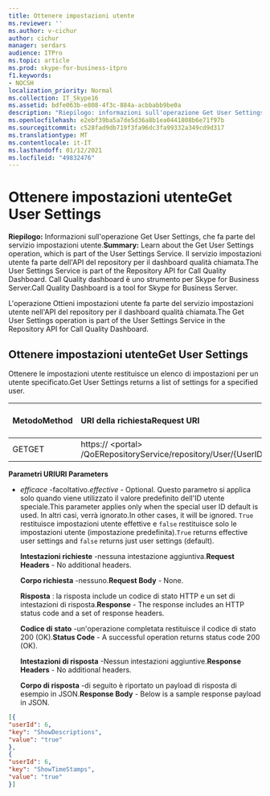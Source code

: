 ```yaml
---
title: Ottenere impostazioni utente
ms.reviewer: ''
ms.author: v-cichur
author: cichur
manager: serdars
audience: ITPro
ms.topic: article
ms.prod: skype-for-business-itpro
f1.keywords:
- NOCSH
localization_priority: Normal
ms.collection: IT_Skype16
ms.assetid: bdfe063b-e808-4f3c-884a-acbbabb9be0a
description: "Riepilogo: informazioni sull'operazione Get User Settings, che fa parte del servizio impostazioni utente. Il servizio impostazioni utente fa parte dell'API del repository per il dashboard qualità chiamata. Call Quality dashboard è uno strumento per Skype for Business Server."
ms.openlocfilehash: e2ebf39ba5a7de5d36a8b1ea0441808b6e71f97b
ms.sourcegitcommit: c528fad9db719f3fa96dc3fa99332a349cd9d317
ms.translationtype: MT
ms.contentlocale: it-IT
ms.lasthandoff: 01/12/2021
ms.locfileid: "49832476"
---
```

# <a name="get-user-settings"></a><span data-ttu-id="26d27-105">Ottenere impostazioni utente</span><span class="sxs-lookup"><span data-stu-id="26d27-105">Get User Settings</span></span>
 
<span data-ttu-id="26d27-106">**Riepilogo:** Informazioni sull'operazione Get User Settings, che fa parte del servizio impostazioni utente.</span><span class="sxs-lookup"><span data-stu-id="26d27-106">**Summary:** Learn about the Get User Settings operation, which is part of the User Settings Service.</span></span> <span data-ttu-id="26d27-107">Il servizio impostazioni utente fa parte dell'API del repository per il dashboard qualità chiamata.</span><span class="sxs-lookup"><span data-stu-id="26d27-107">The User Settings Service is part of the Repository API for Call Quality Dashboard.</span></span> <span data-ttu-id="26d27-108">Call Quality dashboard è uno strumento per Skype for Business Server.</span><span class="sxs-lookup"><span data-stu-id="26d27-108">Call Quality Dashboard is a tool for Skype for Business Server.</span></span>
  
<span data-ttu-id="26d27-109">L'operazione Ottieni impostazioni utente fa parte del servizio impostazioni utente nell'API del repository per il dashboard qualità chiamata.</span><span class="sxs-lookup"><span data-stu-id="26d27-109">The Get User Settings operation is part of the User Settings Service in the Repository API for Call Quality Dashboard.</span></span>
  
## <a name="get-user-settings"></a><span data-ttu-id="26d27-110">Ottenere impostazioni utente</span><span class="sxs-lookup"><span data-stu-id="26d27-110">Get User Settings</span></span>

<span data-ttu-id="26d27-111">Ottenere le impostazioni utente restituisce un elenco di impostazioni per un utente specificato.</span><span class="sxs-lookup"><span data-stu-id="26d27-111">Get User Settings returns a list of settings for a specified user.</span></span>
  

|<span data-ttu-id="26d27-112">**Metodo**</span><span class="sxs-lookup"><span data-stu-id="26d27-112">**Method**</span></span>|<span data-ttu-id="26d27-113">**URI della richiesta**</span><span class="sxs-lookup"><span data-stu-id="26d27-113">**Request URI**</span></span>|<span data-ttu-id="26d27-114">**Versione HTTP**</span><span class="sxs-lookup"><span data-stu-id="26d27-114">**HTTP Version**</span></span>|
|:-----|:-----|:-----|
|<span data-ttu-id="26d27-115">GET</span><span class="sxs-lookup"><span data-stu-id="26d27-115">GET</span></span>  <br/> |<span data-ttu-id="26d27-116">https:// \<portal\> /QoERepositoryService/repository/User/{UserID}/setting</span><span class="sxs-lookup"><span data-stu-id="26d27-116">https://\<portal\>/QoERepositoryService/repository/user/{userId}/setting</span></span>  <br/> |<span data-ttu-id="26d27-117">HTTP/1.1</span><span class="sxs-lookup"><span data-stu-id="26d27-117">HTTP/1.1</span></span>  <br/> |
   
 <span data-ttu-id="26d27-118">**Parametri URI**</span><span class="sxs-lookup"><span data-stu-id="26d27-118">**URI Parameters**</span></span>
  
- <span data-ttu-id="26d27-119">*efficace*  -facoltativo.</span><span class="sxs-lookup"><span data-stu-id="26d27-119">*effective*  - Optional.</span></span> <span data-ttu-id="26d27-120">Questo parametro si applica solo quando viene utilizzato il valore predefinito dell'ID utente speciale.</span><span class="sxs-lookup"><span data-stu-id="26d27-120">This parameter applies only when the special user ID default is used.</span></span> <span data-ttu-id="26d27-121">In altri casi, verrà ignorato.</span><span class="sxs-lookup"><span data-stu-id="26d27-121">In other cases, it will be ignored.</span></span> <span data-ttu-id="26d27-122">`True` restituisce impostazioni utente effettive e `false` restituisce solo le impostazioni utente (impostazione predefinita).</span><span class="sxs-lookup"><span data-stu-id="26d27-122">`True` returns effective user settings and `false` returns just user settings (default).</span></span>
    
  <span data-ttu-id="26d27-123">**Intestazioni richieste** -nessuna intestazione aggiuntiva.</span><span class="sxs-lookup"><span data-stu-id="26d27-123">**Request Headers** - No additional headers.</span></span>
  
  <span data-ttu-id="26d27-124">**Corpo richiesta** -nessuno.</span><span class="sxs-lookup"><span data-stu-id="26d27-124">**Request Body** - None.</span></span>
  
  <span data-ttu-id="26d27-125">**Risposta** : la risposta include un codice di stato HTTP e un set di intestazioni di risposta.</span><span class="sxs-lookup"><span data-stu-id="26d27-125">**Response** - The response includes an HTTP status code and a set of response headers.</span></span>
  
  <span data-ttu-id="26d27-126">**Codice di stato** -un'operazione completata restituisce il codice di stato 200 (OK).</span><span class="sxs-lookup"><span data-stu-id="26d27-126">**Status Code** - A successful operation returns status code 200 (OK).</span></span>
  
  <span data-ttu-id="26d27-127">**Intestazioni di risposta** -Nessun intestazioni aggiuntive.</span><span class="sxs-lookup"><span data-stu-id="26d27-127">**Response Headers** - No additional headers.</span></span>
  
  <span data-ttu-id="26d27-128">**Corpo di risposta** -di seguito è riportato un payload di risposta di esempio in JSON.</span><span class="sxs-lookup"><span data-stu-id="26d27-128">**Response Body** - Below is a sample response payload in JSON.</span></span>
  
```json
[{
"userId": 6,
"key": "ShowDescriptions",
"value": "true"
},
{
"userId": 6,
"key": "ShowTimeStamps",
"value": "true"
}]
```
